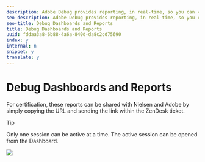 ```yaml
---
description: Adobe Debug provides reporting, in real-time, so you can view both Adobe and Nielsen hits and metadata that are being sent during video playback. Each of these reports can be saved within Debug.
seo-description: Adobe Debug provides reporting, in real-time, so you can view both Adobe and Nielsen hits and metadata that are being sent during video playback. Each of these reports can be saved within Debug.
seo-title: Debug Dashboards and Reports
title: Debug Dashboards and Reports
uuid: fddaa3a8-6b88-4a6a-840d-da8c2cd75690
index: y
internal: n
snippet: y
translate: y
---
```


# Debug Dashboards and Reports

For certification, these reports can be shared with Nielsen and Adobe by simply copying the URL and sending the link within the ZenDesk ticket. 

>[!TIP]
>
>Only one session can be active at a time. The active session can be opened from the Dashboard.

<a id="fig_D0F3FFCBDEB04D03A2B522BBFA8B1B4B"></a> ![](graphics/debug-dashboard.png) 
